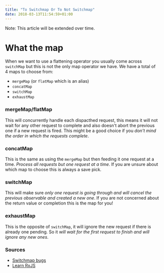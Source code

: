```yaml
---
title: "To Switchmap Or To Not Switchmap"
date: 2018-03-13T11:54:59+01:00
---
```


Note: This article will be extended over time.

# What the map
When we want to use a flattening operator you usually come across `switchMap` but this is not the only map operator we have. We have a total of 4 maps to choose from:

- `mergeMap` (or `flatMap` which is an alias)
- `concatMap`
- `switchMap`
- `exhaustMap`

### mergeMap/flatMap
This will concurrently handle each dispacthed request, this means it will not wait for any other request to complete and also doesn't abort the previous one if a new request is fired. This might be a good choice if you _don't mind the order in which the requests complete_.

### concatMap
This is the same as using the `mergeMap` but then feeding it one request at a time. _Process all requests but one request at a time_. If you are unsure about which map to choose this is always a save pick.

### switchMap
This will make sure _only one request is going through and will cancel the previous observable and created a new one_. If you are not concerned about the return value or completion this is the map for you!

### exhaustMap
This is the opposite of `switchMap`, it will ignore the new request if there is already one pending. So it _will wait for the first request to finish and will ignore any new ones_.


### Sources
- [Switchmap bugs](https://blog.angularindepth.com/switchmap-bugs-b6de69155524)
- [Learn RxJS](https://www.learnrxjs.io)